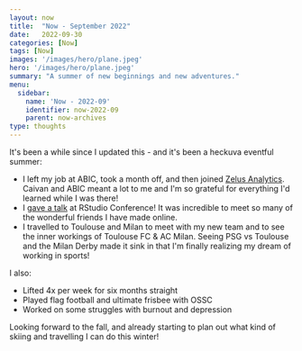 ```yaml
---
layout: now
title:  "Now - September 2022"
date:   2022-09-30
categories: [Now]
tags: [Now]
images: '/images/hero/plane.jpeg'
hero: '/images/hero/plane.jpeg'
summary: "A summer of new beginnings and new adventures."
menu:
  sidebar:
    name: 'Now - 2022-09'
    identifier: now-2022-09
    parent: now-archives
type: thoughts
---
```


It's been a while since I updated this - and it's been a heckuva eventful summer:

- I left my job at ABIC, took a month off, and then joined [Zelus Analytics](https://zelusanalytics.com). Caivan and ABIC meant a lot to me and I'm so grateful for everything I'd learned while I was there!  
- I [gave a talk](https://tanho.ca/rsconf2022-talk) at RStudio Conference! It was incredible to meet so many of the wonderful friends I have made online.
- I travelled to Toulouse and Milan to meet with my new team and to see the inner workings of Toulouse FC & AC Milan. Seeing PSG vs Toulouse and the Milan Derby made it sink in that I'm finally realizing my dream of working in sports! 

I also:

- Lifted 4x per week for six months straight
- Played flag football and ultimate frisbee with OSSC
- Worked on some struggles with burnout and depression

Looking forward to the fall, and already starting to plan out what kind of skiing and travelling I can do this winter! 
